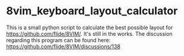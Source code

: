 # 8vim_keyboard_layout_calculator

This is a small python script to calculate the best possible layout for https://github.com/flide/8VIM/. It's still in the works.
The discussion regarding this program can be found here: https://github.com/flide/8VIM/discussions/138
